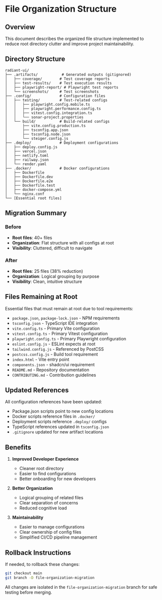 # File Organization Structure

## Overview
This document describes the organized file structure implemented to reduce root directory clutter and improve project maintainability.

## Directory Structure

```
radiant-ui/
├── .artifacts/           # Generated outputs (gitignored)
│   ├── coverage/        # Test coverage reports
│   ├── test-results/    # Test execution results
│   ├── playwright-report/ # Playwright test reports
│   └── screenshots/     # Test screenshots
├── .config/             # Configuration files
│   ├── testing/         # Test-related configs
│   │   ├── playwright.config.mobile.ts
│   │   ├── playwright.performance.config.ts
│   │   ├── vitest.config.integration.ts
│   │   └── sonar-project.properties
│   └── build/           # Build-related configs
│       ├── vite.config.production.ts
│       ├── tsconfig.app.json
│       ├── tsconfig.node.json
│       └── steiger.config.js
├── .deploy/             # Deployment configurations
│   ├── deploy.config.js
│   ├── vercel.json
│   ├── netlify.toml
│   ├── railway.json
│   └── render.yaml
├── .docker/             # Docker configurations
│   ├── Dockerfile
│   ├── Dockerfile.dev
│   ├── Dockerfile.e2e
│   ├── Dockerfile.test
│   ├── docker-compose.yml
│   └── nginx.conf
└── [Essential root files]
```

## Migration Summary

### Before
- **Root files**: 40+ files
- **Organization**: Flat structure with all configs at root
- **Visibility**: Cluttered, difficult to navigate

### After
- **Root files**: 25 files (38% reduction)
- **Organization**: Logical grouping by purpose
- **Visibility**: Clean, intuitive structure

## Files Remaining at Root

Essential files that must remain at root due to tool requirements:
- `package.json`, `package-lock.json` - NPM requirements
- `tsconfig.json` - TypeScript IDE integration
- `vite.config.ts` - Primary Vite configuration
- `vitest.config.ts` - Primary Vitest configuration
- `playwright.config.ts` - Primary Playwright configuration
- `eslint.config.js` - ESLint expects at root
- `tailwind.config.js` - Referenced by PostCSS
- `postcss.config.js` - Build tool requirement
- `index.html` - Vite entry point
- `components.json` - shadcn/ui requirement
- `README.md` - Repository documentation
- `CONTRIBUTING.md` - Contribution guidelines

## Updated References

All configuration references have been updated:
- Package.json scripts point to new config locations
- Docker scripts reference files in `.docker/`
- Deployment scripts reference `.deploy/` configs
- TypeScript references updated in `tsconfig.json`
- `.gitignore` updated for new artifact locations

## Benefits

1. **Improved Developer Experience**
   - Cleaner root directory
   - Easier to find configurations
   - Better onboarding for new developers

2. **Better Organization**
   - Logical grouping of related files
   - Clear separation of concerns
   - Reduced cognitive load

3. **Maintainability**
   - Easier to manage configurations
   - Clear ownership of config files
   - Simplified CI/CD pipeline management

## Rollback Instructions

If needed, to rollback these changes:
```bash
git checkout main
git branch -D file-organization-migration
```

All changes are isolated in the `file-organization-migration` branch for safe testing before merging.